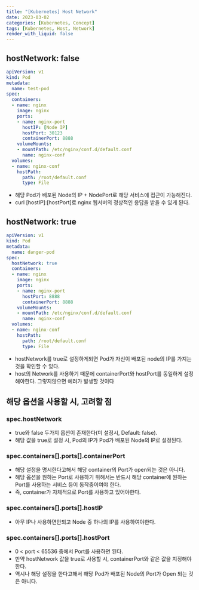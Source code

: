 ```yaml
---
title: "[Kubernetes] Host Network"
date: 2023-03-02
categories: [Kubernetes, Concept]
tags: [Kubernetes, Host, Network]
render_with_liquid: false
---
```


## hostNetwork: false

```yaml
apiVersion: v1
kind: Pod
metadata:
  name: test-pod
spec:
  containers:
  - name: nginx
    image: nginx
    ports:
    - name: nginx-port
      hostIP: [Node IP]
      hostPort: 30123
      containerPort: 8888
    volumeMounts:
    - mountPath: /etc/nginx/conf.d/default.conf
      name: nginx-conf
  volumes:
  - name: nginx-conf
    hostPath:
      path: /root/default.conf
      type: File
```

- 해당 Pod가 배포된 Node의 IP + NodePort로 해당 서비스에 접근이 가능해진다.
- curl [hostIP]:[hostPort]로 nginx 웹서버의 정상적인 응답을 받을 수 있게 된다.

## hostNetwork: true

```yaml
apiVersion: v1
kind: Pod
metadata:
  name: danger-pod
spec:
  hostNetwork: true
  containers:
  - name: nginx
    image: nginx
    ports:
    - name: nginx-port
      hostPort: 8888
      containerPort: 8888
    volumeMounts:
    - mountPath: /etc/nginx/conf.d/default.conf
      name: nginx-conf
  volumes:
  - name: nginx-conf
    hostPath:
      path: /root/default.conf
      type: File
```

- hostNetwork를 true로 설정하게되면 Pod가 자신이 배포된 node의 IP를 가지는 것을 확인할 수 있다.
- host의 Network를 사용하기 때문에 containerPort와 hostPort를 동일하게 설정해야한다. 그렇지않으면 에러가 발생할 것이다


## 해당 옵션을 사용할 시, 고려할 점

### spec.hostNetwork

- true와 false 두가지 옵션이 존재한다(미 설정시, Default: false).
- 해당 값을 true로 설정 시, Pod의 IP가 Pod가 배포된 Node의 IP로 설정된다. 
 
### spec.containers[].ports[].containerPort

- 해당 설정을 명시한다고해서 해당 container의 Port가 open되는 것은 아니다.
- 해당 옵션을 원하는 Port로 사용하기 위해서는 반드시 해당 container에 원하는 Port를 사용하는 서비스 등이 동작중이여야 한다.
- 즉, container가 자체적으로 Port를 사용하고 있어야한다.
 
### spec.containers[].ports[].hostIP

- 아무 IP나 사용하면안되고 Node 중 하나의 IP를 사용하여야한다. 
 
### spec.containers[].ports[].hostPort

- 0 < port < 65536 중에서 Port를 사용하면 된다.
- 만약 hostNetwork 값을 true로 사용할 시, containerPort와 같은 값을 지정해야한다.
- 역시나 해당 설정을 한다고해서 해당 Pod가 배포된 Node의 Port가 Open 되는 것은 아니다.